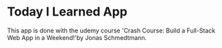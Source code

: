 # Today I Learned App

This app is done with the udemy course 'Crash Course: Build
a Full-Stack Web App in a Weekend!'by Jonas Schmedtmann.
